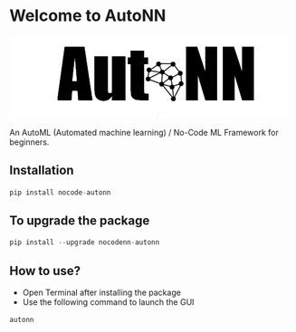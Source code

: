 # Welcome to AutoNN

![AutoNN logo](https://github.com/AutoNN/AutoNN/blob/main/docs/docs/img/logowhite.png)


An AutoML (Automated machine learning) / No-Code ML Framework for beginners.

## Installation

```python
pip install nocode-autonn
```

## To upgrade the package

```python
pip install --upgrade nocodenn-autonn
```

## How to use? 

- Open Terminal after installing the package
- Use the following command to launch the GUI
```python 
autonn
```
